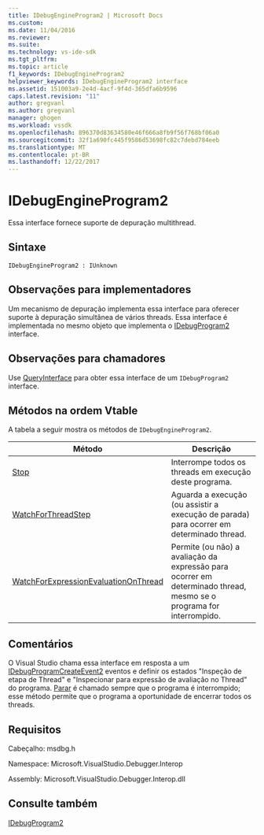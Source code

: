 ```yaml
---
title: IDebugEngineProgram2 | Microsoft Docs
ms.custom: 
ms.date: 11/04/2016
ms.reviewer: 
ms.suite: 
ms.technology: vs-ide-sdk
ms.tgt_pltfrm: 
ms.topic: article
f1_keywords: IDebugEngineProgram2
helpviewer_keywords: IDebugEngineProgram2 interface
ms.assetid: 151003a9-2e4d-4acf-9f4d-365dfa6b9596
caps.latest.revision: "11"
author: gregvanl
ms.author: gregvanl
manager: ghogen
ms.workload: vssdk
ms.openlocfilehash: 896370d83634580e46f666a8fb9f56f768bf06a0
ms.sourcegitcommit: 32f1a690fc445f9586d53698fc82c7debd784eeb
ms.translationtype: MT
ms.contentlocale: pt-BR
ms.lasthandoff: 12/22/2017
---
```

# <a name="idebugengineprogram2"></a>IDebugEngineProgram2
Essa interface fornece suporte de depuração multithread.  
  
## <a name="syntax"></a>Sintaxe  
  
```  
IDebugEngineProgram2 : IUnknown  
```  
  
## <a name="notes-for-implementers"></a>Observações para implementadores  
 Um mecanismo de depuração implementa essa interface para oferecer suporte à depuração simultânea de vários threads. Essa interface é implementada no mesmo objeto que implementa o [IDebugProgram2](../../../extensibility/debugger/reference/idebugprogram2.md) interface.  
  
## <a name="notes-for-callers"></a>Observações para chamadores  
 Use [QueryInterface](/cpp/atl/queryinterface) para obter essa interface de um `IDebugProgram2` interface.  
  
## <a name="methods-in-vtable-order"></a>Métodos na ordem Vtable  
 A tabela a seguir mostra os métodos de `IDebugEngineProgram2`.  
  
|Método|Descrição|  
|------------|-----------------|  
|[Stop](../../../extensibility/debugger/reference/idebugengineprogram2-stop.md)|Interrompe todos os threads em execução deste programa.|  
|[WatchForThreadStep](../../../extensibility/debugger/reference/idebugengineprogram2-watchforthreadstep.md)|Aguarda a execução (ou assistir a execução de parada) para ocorrer em determinado thread.|  
|[WatchForExpressionEvaluationOnThread](../../../extensibility/debugger/reference/idebugengineprogram2-watchforexpressionevaluationonthread.md)|Permite (ou não) a avaliação da expressão para ocorrer em determinado thread, mesmo se o programa for interrompido.|  
  
## <a name="remarks"></a>Comentários  
 O Visual Studio chama essa interface em resposta a um [IDebugProgramCreateEvent2](../../../extensibility/debugger/reference/idebugprogramcreateevent2.md) eventos e definir os estados "Inspeção de etapa de Thread" e "Inspecionar para expressão de avaliação no Thread" do programa. [Parar](../../../extensibility/debugger/reference/idebugengineprogram2-stop.md) é chamado sempre que o programa é interrompido; esse método permite que o programa a oportunidade de encerrar todos os threads.  
  
## <a name="requirements"></a>Requisitos  
 Cabeçalho: msdbg.h  
  
 Namespace: Microsoft.VisualStudio.Debugger.Interop  
  
 Assembly: Microsoft.VisualStudio.Debugger.Interop.dll  
  
## <a name="see-also"></a>Consulte também  
 [IDebugProgram2](../../../extensibility/debugger/reference/idebugprogram2.md)